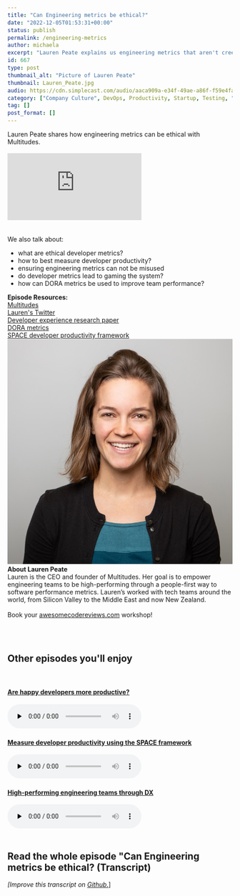 ```yaml
---
title: "Can Engineering metrics be ethical?"
date: "2022-12-05T01:53:31+00:00"
status: publish
permalink: /engineering-metrics
author: michaela
excerpt: "Lauren Peate explains us engineering metrics that aren't creepy."
id: 667
type: post
thumbnail_alt: "Picture of Lauren Peate"
thumbnail: Lauren_Peate.jpg
audio: https://cdn.simplecast.com/audio/aaca909a-e34f-49ae-a86f-f59e4fa807f0/episodes/14f69a24-bf6f-4e84-8dd8-f57c3f73c32b/audio/3bc44755-6fc4-41cd-84bd-bc6e2228c0aa/default_tc.mp3
category: ["Company Culture", DevOps, Productivity, Startup, Testing, "Women in Tech"]
tag: []
post_format: []
---
```



<div class="episode-about">
Lauren Peate shares how engineering metrics can be ethical with Multitudes. 
<br/> <br/>

<div class="video-container">
<iframe class="video" src="https://www.youtube-nocookie.com/embed/BiRAixDIZnE" title="YouTube video player" rel=0"  frameborder="0" allowfullscreen="allowfullscreen allow="accelerometer; autoplay; clipboard-write; encrypted-media; gyroscope; picture-in-picture" allowfullscreen></iframe>
</div>


<br/>We also talk about:
<ul>
<li>what are ethical developer metrics?</li>
<li>how to best measure developer productivity?</li>
<li>ensuring engineering metrics can not be misused</li>
<li>do developer metrics lead to gaming the system?</li>
<li>how can DORA metrics be used to improve team performance?</li>
</ul>
</div>

<div class="episode-links">
<b>Episode Resources:</b><br/>
<a href="https://www.multitudes.co/">Multitudes</a><br/>
<a href="https://twitter.com/lmpeate">Lauren's Twitter</a><br/>
<a href="https://www.michaelagreiler.com/wp-content/uploads/2021/12/Framework-for-Understanding-and-Improving.pdf">Developer experience research paper</a><br/>
<a href="https://cloud.google.com/blog/products/devops-sre/using-the-four-keys-to-measure-your-devops-performance">DORA metrics</a><br/>
<a href="https://queue.acm.org/detail.cfm?id=3454124">SPACE developer productivity framework</a>
</div>

<div class="row pt-2 align-items-center">
<div class="col-4 guest-picture">
<img src="Lauren_Peate.jpg" alt="Picture of Lauren Peate"/>
</div>
<div class="col-8 guest-about">
<b>About Lauren Peate</b><br/>
Lauren is the CEO and founder of Multitudes. Her goal is to empower engineering teams to be high-performing through a people-first way to software performance metrics. Lauren’s worked with tech teams around the world, from Silicon Valley to the Middle East and now New Zealand.
</div>
</div>
 <br/>
<div class="sponsorship">
Book your <a href="https://awesomecodereviews.com">awesomecodereviews.com</a> workshop!
</div> 


 <br/><br/>
<div>
  <h2>Other episodes you'll enjoy</h2>
  <br/>
    <div class="row-md-6">
      <div class="row g-0 border rounded overflow-hidden flex-md-row mb-4 shadow-sm h-md-250 position-relative">
          <div class="col p-4 d-flex flex-column position-static">
            <a href="https://software-engineering-unlocked.com/happy-developers-productive/"><h4 class="mb-0">Are happy developers more productive?</h3></a>
  <audio controls preload="none">
               <source src="https://cdn.simplecast.com/audio/aaca909a-e34f-49ae-a86f-f59e4fa807f0/episodes/130a6709-2e54-4309-b3cd-3a3a195eb6d5/audio/7679499b-f1db-4003-a02c-df863255a50b/default_tc.mp3" />
              </audio>
          </div>
        </div>
      </div>
    <div class="row-md-6">
      <div class="row g-0 border rounded overflow-hidden flex-md-row mb-4 shadow-sm h-md-250 position-relative">
          <div class="col p-4 d-flex flex-column position-static">
                       <a href="https://software-engineering-unlocked.com/measure-developer-productivity-space/"><h4 class="mb-0">Measure developer productivity using the SPACE framework</h3></a>
  <audio controls preload="none">
                <source src="https://cdn.simplecast.com/audio/aaca909a-e34f-49ae-a86f-f59e4fa807f0/episodes/5f2f49ae-1df9-4c13-9a52-670548e10892/audio/f557f044-ac96-40a4-b6b4-f8f215a1a81b/default_tc.mp3" />
              </audio>
          </div>
        </div>
      </div>
          <div class="row-md-6">
      <div class="row g-0 border rounded overflow-hidden flex-md-row mb-4 shadow-sm h-md-250 position-relative">
          <div class="col p-4 d-flex flex-column position-static">
                       <a href="https://software-engineering-unlocked.com/developer-experience-job/"> <h4 class="mb-0">High-performing engineering teams through DX</h3></a>
  <audio controls preload="none">
                <source src="https://cdn.simplecast.com/audio/aaca909a-e34f-49ae-a86f-f59e4fa807f0/episodes/08be65aa-4b4e-41f5-8d94-3611ef987d90/audio/98662bb1-c656-4b89-afbc-ab4ce94e697f/default_tc.mp3" />
              </audio>
          </div>
        </div>
      </div>
</div>
<br/>

## Read the whole episode "Can Engineering metrics be ethical? (Transcript) 

_\[Improve this transcript on [Github](https://github.com/mgreiler/se-unlocked/tree/master/Transcripts)_[.](https://github.com/mgreiler/se-unlocked/tree/master/Transcripts)\]

